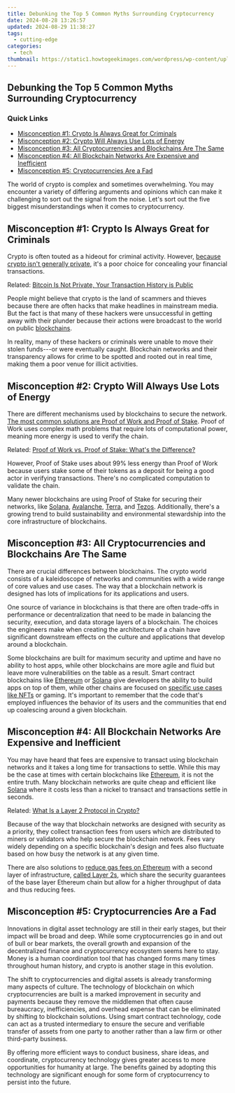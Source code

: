 ```yaml
---
title: Debunking the Top 5 Common Myths Surrounding Cryptocurrency
date: 2024-08-28 13:26:57
updated: 2024-08-29 11:38:27
tags:
  - cutting-edge
categories:
  - tech
thumbnail: https://static1.howtogeekimages.com/wordpress/wp-content/uploads/2022/04/shutterstock_1290175183.jpg
---
```


## Debunking the Top 5 Common Myths Surrounding Cryptocurrency

### Quick Links

* [Misconception #1: Crypto Is Always Great for Criminals](https://win-answers.techidaily.com/quick-fixes-and-solutions-getting-farming-simulator-groove-back-when-it-wont-start/)
* [Misconception #2: Crypto Will Always Use Lots of Energy](https://fake-location.techidaily.com/how-to-simulate-gps-movement-with-location-spoofer-on-samsung-galaxy-m34-5g-drfone-by-drfone-virtual-android/)
* [Misconception #3: All Cryptocurrencies and Blockchains Are The Same](https://extra-hints.techidaily.com/professional-level-interview-and-journey-podcasts-on-apple-devices/)
* [Misconception #4: All Blockchain Networks Are Expensive and Inefficient](https://article-helps.techidaily.com/gaming-gains-total-earnings-for-pewdiepie/)
* [Misconception #5: Cryptocurrencies Are a Fad](https://fox-boxes.techidaily.com/new-2024-approved-prime-color-balancer-suite/)

 The world of crypto is complex and sometimes overwhelming. You may encounter a variety of differing arguments and opinions which can make it challenging to sort out the signal from the noise. Let's sort out the five biggest misunderstandings when it comes to cryptocurrency.

##  Misconception #1: Crypto Is Always Great for Criminals

 Crypto is often touted as a hideout for criminal activity. However, [because crypto isn't generally private](https://facebook-video-footage.techidaily.com/new-vimeo-vs-youtube-which-is-better/), it's a poor choice for concealing your financial transactions.

Related: [Bitcoin Is Not Private, Your Transaction History is Public](https://facebook-video-footage.techidaily.com/new-vimeo-vs-youtube-which-is-better/) 

 People might believe that crypto is the land of scammers and thieves because there are often hacks that make headlines in mainstream media. But the fact is that many of these hackers were unsuccessful in getting away with their plunder because their actions were broadcast to the world on public [blockchains](https://facebook-videos.techidaily.com/updated-2024-approved-top-playlist-hits-social-medias-1-10-video-winners/).

 In reality, many of these hackers or criminals were unable to move their stolen funds---or were eventually caught. Blockchain networks and their transparency allows for crime to be spotted and rooted out in real time, making them a poor venue for illicit activities.

##  Misconception #2: Crypto Will Always Use Lots of Energy

 There are different mechanisms used by blockchains to secure the network. [The most common solutions are Proof of Work and Proof of Stake](https://graphic-issues.techidaily.com/blinking-void-after-graphic-patch/). Proof of Work uses complex math problems that require lots of computational power, meaning more energy is used to verify the chain.

Related: [Proof of Work vs. Proof of Stake: What's the Difference?](https://graphic-issues.techidaily.com/blinking-void-after-graphic-patch/) 

 However, Proof of Stake uses about 99% less energy than Proof of Work because users stake some of their tokens as a deposit for being a good actor in verifying transactions. There's no complicated computation to validate the chain.

 Many newer blockchains are using Proof of Stake for securing their networks, like [Solana](https://solana.com/), [Avalanche](https://www.avax.network/), [Terra](https://www.terra.money/), and [Tezos](https://tezos.com/). Additionally, there's a growing trend to build sustainability and environmental stewardship into the core infrastructure of blockchains.

##  Misconception #3: All Cryptocurrencies and Blockchains Are The Same

 There are crucial differences between blockchains. The crypto world consists of a kaleidoscope of networks and communities with a wide range of core values and use cases. The way that a blockchain network is designed has lots of implications for its applications and users.

 One source of variance in blockchains is that there are often trade-offs in performance or decentralization that need to be made in balancing the security, execution, and data storage layers of a blockchain. The choices the engineers make when creating the architecture of a chain have significant downstream effects on the culture and applications that develop around a blockchain.

 Some blockchains are built for maximum security and uptime and have no ability to host apps, while other blockchains are more agile and fluid but leave more vulnerabilities on the table as a result. Smart contract blockchains like [Ethereum](https://extra-information.techidaily.com/in-2024-automated-opener-your-srt-files-windows-and-mac/) or [Solana](https://solana.com/) give developers the ability to build apps on top of them, while other chains are focused on [specific use cases like NFTs](https://sound-tweaking.techidaily.com/updated-2024-approved-mastering-echo-effects-implementing-reverb-in-digital-sound-environments-windows-edition/) or gaming. It's important to remember that the code that's employed influences the behavior of its users and the communities that end up coalescing around a given blockchain.

##  Misconception #4: All Blockchain Networks Are Expensive and Inefficient

 You may have heard that fees are expensive to transact using blockchain networks and it takes a long time for transactions to settle. While this may be the case at times with certain blockchains like [Ethereum](https://extra-information.techidaily.com/in-2024-automated-opener-your-srt-files-windows-and-mac/), it is not the entire truth. Many blockchain networks are quite cheap and efficient like [Solana](https://solana.com/community?gclid=Cj0KCQjwpImTBhCmARIsAKr58czvGo-drVqx5UKbkeF9PX794VLYXYJ18guvHaxWtNr%5FKuao1lFeCdIaAl0gEALw%5FwcB) where it costs less than a nickel to transact and transactions settle in seconds.

Related: [What Is a Layer 2 Protocol in Crypto?](https://android-unlock.techidaily.com/how-to-remove-a-previously-synced-google-account-from-your-motorola-razr-40-by-drfone-android/) 

 Because of the way that blockchain networks are designed with security as a priority, they collect transaction fees from users which are distributed to miners or validators who help secure the blockchain network. Fees vary widely depending on a specific blockchain's design and fees also fluctuate based on how busy the network is at any given time.

 There are also solutions to [reduce gas fees on Ethereum](https://screen-video-capture.techidaily.com/new-unleashing-creativity-how-to-master-io-screen-capture-for-2024/) with a second layer of infrastructure, [called Layer 2s](https://android-unlock.techidaily.com/how-to-remove-a-previously-synced-google-account-from-your-motorola-razr-40-by-drfone-android/), which share the security guarantees of the base layer Ethereum chain but allow for a higher throughput of data and thus reducing fees.

##  Misconception #5: Cryptocurrencies Are a Fad

 Innovations in digital asset technology are still in their early stages, but their impact will be broad and deep. While some cryptocurrencies go in and out of bull or bear markets, the overall growth and expansion of the decentralized finance and cryptocurrency ecosystem seems here to stay. Money is a human coordination tool that has changed forms many times throughout human history, and crypto is another stage in this evolution.

 The shift to cryptocurrencies and digital assets is already transforming many aspects of culture. The technology of blockchain on which cryptocurrencies are built is a marked improvement in security and payments because they remove the middlemen that often cause bureaucracy, inefficiencies, and overhead expense that can be eliminated by shifting to blockchain solutions. Using smart contract technology, code can act as a trusted intermediary to ensure the secure and verifiable transfer of assets from one party to another rather than a law firm or other third-party business.

 By offering more efficient ways to conduct business, share ideas, and coordinate, cryptocurrency technology gives greater access to more opportunities for humanity at large. The benefits gained by adopting this technology are significant enough for some form of cryptocurrency to persist into the future.

<ins class="adsbygoogle"
     style="display:block"
     data-ad-format="autorelaxed"
     data-ad-client="ca-pub-7571918770474297"
     data-ad-slot="1223367746"></ins>



<ins class="adsbygoogle"
     style="display:block"
     data-ad-client="ca-pub-7571918770474297"
     data-ad-slot="8358498916"
     data-ad-format="auto"
     data-full-width-responsive="true"></ins>
